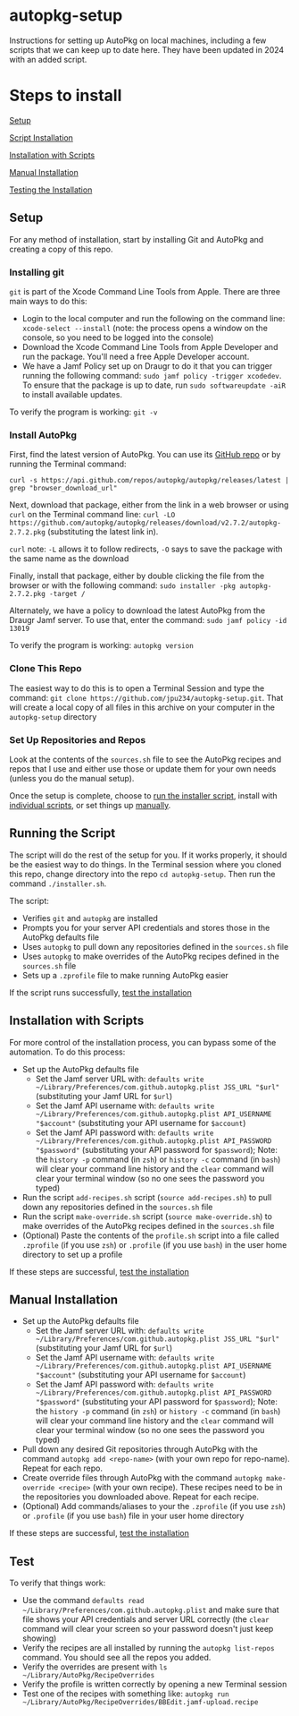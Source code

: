 # autopkg-setup

Instructions for setting up AutoPkg on local machines, including a few scripts that we can keep up to date here. They have been updated in 2024 with an added script.

# Steps to install

[Setup](#setup)

[Script Installation](#running-the-script)

[Installation with Scripts](#installation-with-scripts)

[Manual Installation](#manual-installation)

[Testing the Installation](#test)

## Setup

For any method of installation, start by installing Git and AutoPkg and creating a copy of this repo.

### Installing git

`git` is part of the Xcode Command Line Tools from Apple. There are three main ways to do this:

- Login to the local computer and run the following on the command line: `xcode-select --install` (note: the process opens a window on the console, so you need to be logged into the console)
- Download the Xcode Command Line Tools from Apple Developer and run the package. You'll need a free Apple Developer account.
- We have a Jamf Policy set up on Draugr to do it that you can trigger running the following command: `sudo jamf policy -trigger xcodedev`. To ensure that the package is up to date, run `sudo softwareupdate -aiR` to install available updates.

To verify the program is working: `git -v`

### Install AutoPkg

First, find the latest version of AutoPkg. You can use its [GitHub repo](https://github.com/autopkg/autopkg/releases/latest) or by running the Terminal command: 

`curl -s https://api.github.com/repos/autopkg/autopkg/releases/latest | grep "browser_download_url"`

Next, download that package, either from the link in a web browser or using `curl` on the Terminal command line: 
`curl -LO https://github.com/autopkg/autopkg/releases/download/v2.7.2/autopkg-2.7.2.pkg`
(substituting the latest link in).

`curl` note: `-L` allows it to follow redirects, `-O` says to save the package with the same name as the download

Finally, install that package, either by double clicking the file from the browser or with the following command:
`sudo installer -pkg autopkg-2.7.2.pkg -target /`

Alternately, we have a policy to download the latest AutoPkg from the Draugr Jamf server. To use that, enter the command: `sudo jamf policy -id 13019`

To verify the program is working: `autopkg version`

### Clone This Repo

The easiest way to do this is to open a Terminal Session and type the command: `git clone https://github.com/jpu234/autopkg-setup.git`. That will create a local copy of all files in this archive on your computer in the `autopkg-setup` directory

### Set Up Repositories and Repos

Look at the contents of the `sources.sh` file to see the AutoPkg recipes and repos that I use and either use those or update them for your own needs (unless you do the manual setup). 

Once the setup is complete, choose to [run the installer script](#running-the-script), install with [individual scripts](#installation-with-scripts), or set things up [manually](#manual-installation).

## Running the Script

The script will do the rest of the setup for you. If it works properly, it should be the easiest way to do things. In the Terminal session where you cloned this repo, change directory into the repo `cd autopkg-setup`. Then run the command `./installer.sh`.

The script:
- Verifies `git` and `autopkg` are installed
- Prompts you for your server API credentials and stores those in the AutoPkg defaults file
- Uses `autopkg` to pull down any repositories defined in the `sources.sh` file
- Uses `autopkg` to make overrides of the AutoPkg recipes defined in the `sources.sh` file
- Sets up a `.zprofile` file to make running AutoPkg easier

If the script runs successfully, [test the installation](#test)

## Installation with Scripts

For more control of the installation process, you can bypass some of the automation. To do this process:
- Set up the AutoPkg defaults file
	- Set the Jamf server URL with: `defaults write ~/Library/Preferences/com.github.autopkg.plist JSS_URL "$url"` (substituting your Jamf URL for `$url`)
	- Set the Jamf API username with: `defaults write ~/Library/Preferences/com.github.autopkg.plist API_USERNAME "$account"` (substituting your API username for `$account`)
	- Set the Jamf API password with: `defaults write ~/Library/Preferences/com.github.autopkg.plist API_PASSWORD "$password"` (substituting your API password for `$password`); Note: the `history -p` command (in `zsh`) or `history -c` command (in `bash`) will clear your command line history and the `clear` command will clear your terminal window (so no one sees the password you typed)
- Run the script `add-recipes.sh` script (`source add-recipes.sh`) to pull down any repositories defined in the `sources.sh` file 
- Run the script `make-override.sh` script (`source make-override.sh`) to make overrides of the AutoPkg recipes defined in the `sources.sh` file 
- (Optional) Paste the contents of the `profile.sh` script into a file called `.zprofile` (if you use `zsh`) or `.profile` (if you use `bash`) in the user home directory to set up a profile

If these steps are successful, [test the installation](#test)

## Manual Installation
- Set up the AutoPkg defaults file
	- Set the Jamf server URL with: `defaults write ~/Library/Preferences/com.github.autopkg.plist JSS_URL "$url"` (substituting your Jamf URL for `$url`)
	- Set the Jamf API username with: `defaults write ~/Library/Preferences/com.github.autopkg.plist API_USERNAME "$account"` (substituting your API username for `$account`)
	- Set the Jamf API password with: `defaults write ~/Library/Preferences/com.github.autopkg.plist API_PASSWORD "$password"` (substituting your API password for `$password`); Note: the `history -p` command (in `zsh`) or `history -c` command (in `bash`) will clear your command line history and the `clear` command will clear your terminal window (so no one sees the password you typed)
- Pull down any desired Git repositories through AutoPkg with the command `autopkg add <repo-name>` (with your own repo for repo-name). Repeat for each repo.
- Create override files through AutoPkg with the command `autopkg make-override <recipe>` (with your own recipe). These recipes need to be in the repositories you downloaded above. Repeat for each recipe.
- (Optional) Add commands/aliases to your the `.zprofile` (if you use `zsh`) or `.profile` (if you use `bash`) file in your user home directory

If these steps are successful, [test the installation](#test)

## Test

To verify that things work:
- Use the command `defaults read ~/Library/Preferences/com.github.autopkg.plist` and make sure that file shows your API credentials and server URL correctly (the `clear` command will clear your screen so your password doesn't just keep showing)
- Verify the recipes are all installed by running the `autopkg list-repos` command. You should see all the repos you added.
- Verify the overrides are present with `ls ~/Library/AutoPkg/RecipeOverrides`
- Verify the profile is written correctly by opening a new Terminal session
- Test one of the recipes with something like: `autopkg run ~/Library/AutoPkg/RecipeOverrides/BBEdit.jamf-upload.recipe`
